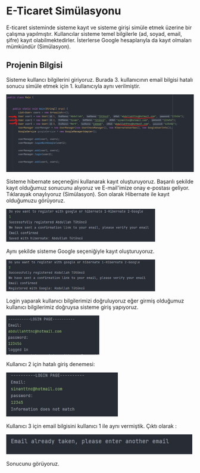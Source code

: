 # E-Ticaret Simülasyonu

E-ticaret sisteminde sisteme kayıt ve sisteme girişi simüle etmek üzerine bir çalışma yapılmıştır. Kullancılar sisteme temel bilgilerle (ad, soyad, email, şifre) kayıt olabilmektedirler. İsterlerse Google hesaplarıyla da kayıt olmaları mümkündür (Simülasyon).

## Projenin Bilgisi
Sisteme kullancı bilgilerini giriyoruz. Burada 3. kullanıcının email bilgisi hatalı sonucu simüle etmek için 1. kullanıcıyla aynı verilmiştir.

<img src= "https://github.com/ATTNC/E-commerceDemo/blob/main/eCommerce/ScreenShots/Users1.jpg" width=600> 

Sisteme hibernate seçeneğini kullanarak kayıt oluşturuyoruz. Başarılı şekilde kayıt olduğumuz sonucunu alıyoruz ve E-mail'imize onay e-postası geliyor. Tıklarayak onaylıyoruz (Simülasyon). Son olarak Hibernate ile kayıt olduğumuzu görüyoruz.     

<img src= "https://github.com/ATTNC/E-commerceDemo/blob/main/eCommerce/ScreenShots/Output1.jpg"  width=400>

Aynı şekilde sisteme Google seçeniğiyle kayıt oluşturuyoruz.

<img src= "https://github.com/ATTNC/E-commerceDemo/blob/main/eCommerce/ScreenShots/registerWithGoogle.jpg" width=400>

Login yaparak kullanıcı bilgilerimizi doğruluyoruz eğer girmiş olduğumuz kullanıcı bilgilerimiz doğruysa sisteme giriş yapıyoruz.

<img src= "https://github.com/ATTNC/E-commerceDemo/blob/main/eCommerce/ScreenShots/user1Login.jpg" width=250>

Kullanıcı 2 için hatalı giriş denemesi:

<img src= "https://github.com/ATTNC/E-commerceDemo/blob/main/eCommerce/ScreenShots/user2WrongLogin.jpg" width=300>

Kullanıcı 3 için email bilgisini kullanıcı 1 ile aynı vermiştik. Çıktı olarak :

<img src= "https://github.com/ATTNC/E-commerceDemo/blob/main/eCommerce/ScreenShots/emailUsed.jpg" width=500>

Sonucunu görüyoruz.
